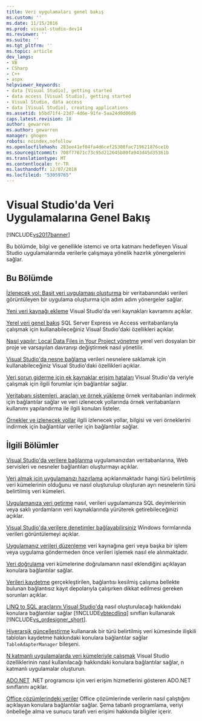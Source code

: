 ```yaml
---
title: Veri uygulamaları genel bakış
ms.custom: ''
ms.date: 11/15/2016
ms.prod: visual-studio-dev14
ms.reviewer: ''
ms.suite: ''
ms.tgt_pltfrm: ''
ms.topic: article
dev_langs:
- VB
- CSharp
- C++
- aspx
helpviewer_keywords:
- data [Visual Studio], getting started
- data access [Visual Studio], getting started
- Visual Studio, data access
- data [Visual Studio], creating applications
ms.assetid: b5bd71f4-23d7-4d6e-91fe-5aa24d0d06d6
caps.latest.revision: 18
author: gewarren
ms.author: gewarren
manager: ghogen
robots: noindex,nofollow
ms.openlocfilehash: 283ee41ef04fa4d6cef25308fac719621876ce1b
ms.sourcegitcommit: 708f77071c73c95d212645b00fa943d45d35361b
ms.translationtype: MT
ms.contentlocale: tr-TR
ms.lasthandoff: 12/07/2018
ms.locfileid: "53059765"
---
```

# <a name="overview-of-data-applications-in-visual-studio"></a>Visual Studio'da Veri Uygulamalarına Genel Bakış
[!INCLUDE[vs2017banner](../includes/vs2017banner.md)]

Bu bölümde, bilgi ve genellikle istemci ve orta katmanı hedefleyen Visual Studio uygulamalarında verilerle çalışmaya yönelik hazırlık yönergelerini sağlar.

## <a name="in-this-section"></a>Bu Bölümde
 [İzlenecek yol: Basit veri uygulaması oluşturma](http://msdn.microsoft.com/library/c5d0968c-d86f-4ae9-a2e1-871f208a3bb3) bir veritabanındaki verileri görüntüleyen bir uygulama oluşturma için adım adım yönergeler sağlar.

 [Yeni veri kaynağı ekleme](../data-tools/add-new-data-sources.md) Visual Studio'da veri kaynakları kavramını açıklar.

 [Yerel veri genel bakış](../data-tools/local-data-overview.md) SQL Server Express ve Access veritabanlarıyla çalışmak için kullanabileceğiniz Visual Studio'daki özellikleri açıklar.

 [Nasıl yapılır: Local Data Files in Your Project yönetme](../data-tools/how-to-manage-local-data-files-in-your-project.md) yerel veri dosyaları bir proje ve varsayılan davranışı değiştirmek nasıl yönetilir.

 [Visual Studio'da nesne bağlama](../data-tools/bind-objects-in-visual-studio.md) verileri nesnelere saklamak için kullanabileceğiniz Visual Studio'daki özellikleri açıklar.

 [Veri sorun giderme için ek kaynaklar erişim hataları](../data-tools/additional-resources-for-troubleshooting-data-access-errors.md) Visual Studio'da veriyle çalışmak için ilgili forumlar için bağlantılar sağlar.

 [Veritabanı sistemleri, araçları ve örnek yükleme](../data-tools/installing-database-systems-tools-and-samples.md) örnek veritabanları indirmek için bağlantılar sağlar ve veri izlenecek yollarında örnek veritabanların kullanımı yapılandırma ile ilgili konuları listeler.

 [Örnekler ve izlenecek yollar](../data-tools/data-applications-samples-and-walkthroughs.md) ilgili izlenecek yollar, bilgisi ve veri örneklerini indirmek için bağlantılar veriler için bağlantılar sağlar.

## <a name="related-sections"></a>İlgili Bölümler
 [Visual Studio'da verilere bağlanma](../data-tools/connecting-to-data-in-visual-studio.md) uygulamanızdan veritabanlarına, Web servisleri ve nesneler bağlantıları oluşturmayı açıklar.

 [Veri almak için uygulamanızı hazırlama](http://msdn.microsoft.com/library/c17bdb7e-c234-4f2f-9582-5e55c27356ad) açıklanmaktadır hangi türü belirtilmiş veri kümelerinin olduğunu ve nasıl oluşturulup oluşturan ayrı nesnelerin türü belirtilmiş veri kümeleri.

 [Uygulamanıza veri getirme](../data-tools/fetching-data-into-your-application.md) nasıl, verileri uygulamanıza SQL deyimlerinin veya saklı yordamların veri kaynaklarında yürüterek getirebileceğinizi açıklar.

 [Visual Studio'da verilere denetimler bağlayabilirsiniz](../data-tools/bind-controls-to-data-in-visual-studio.md) Windows formlarında verileri görüntülemeyi açıklar.

 [Uygulamanız verileri düzenleme](../data-tools/editing-data-in-your-application.md) veri kaynağına geri veya başka bir işlem veya uygulama göndermeden önce verileri işlemek nasıl ele alınmaktadır.

 [Veri doğrulama](http://msdn.microsoft.com/library/b3a9ee4e-5d4d-4411-9c56-c811f2b4ee7e) veri kümelerine doğrulamanın nasıl eklendiğini açıklayan konulara bağlantılar sağlar.

 [Verileri kaydetme](../data-tools/saving-data.md) gerçekleştirilen, bağlantısı kesilmiş çalışma bellekte bulunan bağlantısız kayıt depolarıyla çalışırken dikkat edilmesi gereken sorunları açıklar.

 [LINQ to SQL araçlarını Visual Studio'da](../data-tools/linq-to-sql-tools-in-visual-studio2.md) nasıl oluşturulacağı hakkındaki konulara bağlantılar sağlar [!INCLUDE[vbtecdlinq](../includes/vbtecdlinq-md.md)] sınıfları kullanarak [!INCLUDE[vs_ordesigner_short](../includes/vs-ordesigner-short-md.md)].

 [Hiyerarşik güncelleştirme](../data-tools/hierarchical-update.md) kullanarak bir türü belirtilmiş veri kümesinde ilişkili tabloları kaydetme hakkındaki konulara bağlantılar sağlar `TableAdapterManager` bileşeni.

 [N katmanlı uygulamalarda veri kümeleriyle çalışmak](../data-tools/work-with-datasets-in-n-tier-applications.md) Visual Studio özelliklerinin nasıl kullanılacağı hakkındaki konulara bağlantılar sağlar, n katmanlı uygulamalar oluşturun.

 [ADO.NET](http://msdn.microsoft.com/library/5b96ed06-9759-4966-a797-a1d5f6ee50ca) .NET programcısı için veri erişim hizmetlerini gösteren ADO.NET sınıflarını açıklar.

 [Office çözümlerindeki veriler](http://msdn.microsoft.com/library/8478c095-864b-4ed3-8a70-1fc19b411c6a) Office çözümlerinde verilerin nasıl çalıştığını açıklayan konulara bağlantılar sağlar. Şema tabanlı programlama, veriyi önbelleğe alma ve sunucu tarafı veri erişimi hakkında bilgiler içerir.